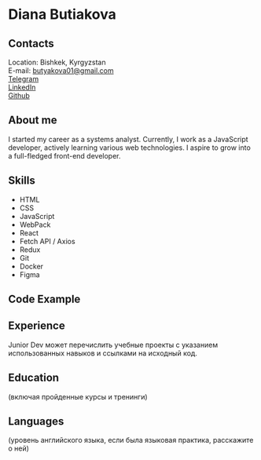 # Diana Butiakova

## Contacts
Location: Bishkek, Kyrgyzstan\
E-mail: butyakova01@gmail.com\
[Telegram](https://t.me/imbluedabudie)\
[LinkedIn](https://www.linkedin.com/in/diana-butyakova)\
[Github](https://github.com/djhsgfjk)


## About me 
I started my career as a systems analyst. Currently, I work as a JavaScript developer, actively learning various web technologies. I aspire to grow into a full-fledged front-end developer.

## Skills 
- HTML
- CSS
- JavaScript
- WebPack
- React
- Fetch API / Axios
- Redux
- Git
- Docker
- Figma

## Code Example

## Experience
Junior Dev может перечислить учебные проекты с указанием использованных навыков и ссылками на исходный код.

## Education
(включая пройденные курсы и тренинги)

## Languages
(уровень английского языка, если была языковая практика, расскажите о ней)